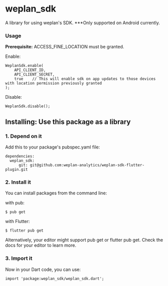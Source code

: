 
# weplan_sdk
A library for using weplan's SDK.
***Only supported on Android currently.

### Usage

**Prerequisite:** ACCESS_FINE_LOCATION must be granted.

Enable:

    WeplanSdk.enable(
        API_CLIENT_ID, 
        API_CLIENT_SECRET, 
        true    // This will enable sdk on app updates to those devices with location permission previously granted
    );

Disable:

    WeplanSdk.disable();


## Installing: Use this package as a library
### 1. Depend on it

Add this to your package's pubspec.yaml file:


    dependencies:
      weplan_sdk:
          git: git@github.com:weplan-analytics/weplan-sdk-flutter-plugin.git


### 2. Install it

You can install packages from the command line:

with pub:


    $ pub get


with Flutter:


    $ flutter pub get


Alternatively, your editor might support pub get or flutter pub get. Check the docs for your editor to learn more.

### 3. Import it

Now in your Dart code, you can use:


    import 'package:weplan_sdk/weplan_sdk.dart';

